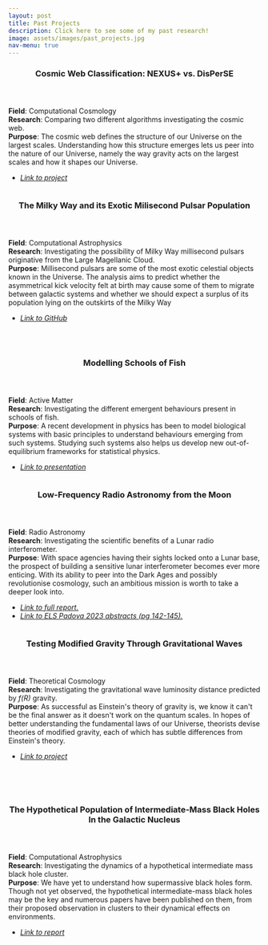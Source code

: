 ```yaml
---
layout: post
title: Past Projects
description: Click here to see some of my past research!
image: assets/images/past_projects.jpg
nav-menu: true
---
```

<section id="two" class="spotlights">
	<section>
		<div class="content">
			<div class="inner">
				<header class="major">
					<h3>Cosmic Web Classification: NEXUS+ vs. DisPerSE</h3>
				</header>
                <b>Field</b>: Computational Cosmology <br>
                <b>Research</b>: Comparing two different algorithms investigating the cosmic web. <br>
                <b>Purpose</b>: The cosmic web defines the structure of our Universe on the largest scales. Understanding how this structure emerges lets us peer into the nature of our Universe, namely the way gravity acts on the largest scales and how it shapes our Universe. <br>
                <ul class="actions">
					<li><a href='https://fse.studenttheses.ub.rug.nl/22546/'><i>Link to project</i></a></li>
				</ul>
			</div>
		</div>
		<a class="image">
            <img src="{% link assets/images/cosmic_web.png %}" alt="" data-position="bottom" />
		</a>
	</section>	
	<section>
		<div class="content">
			<div class="inner">
				<header class="major">
					<h3>The Milky Way and its Exotic Milisecond Pulsar Population</h3>
				</header>
                <b>Field</b>: Computational Astrophysics <br>
                <b>Research</b>: Investigating the possibility of Milky Way millisecond pulsars originative from the Large Magellanic Cloud. <br>
                <b>Purpose</b>: Millisecond pulsars are some of the most exotic celestial objects known in the Universe. The analysis aims to predict whether the asymmetrical kick velocity felt at birth may cause some of them to migrate between galactic systems and whether we should expect a surplus of its population lying on the outskirts of the Milky Way <br>
				<ul class="actions">
					<li><a href='https://github.com/ErwanH29/Team-B-Millisecond-Pulsars'><i>Link to GitHub</i></a></li>
				</ul>
			</div>
		</div>
		<a class="image">
		<br><br>
            <img src="{% link assets/images/msp.png %}" alt="" data-position="bottom" />
		</a>
	</section>		
	<section>
		<div class="content">
			<div class="inner">
				<header class="major">
					<h3>Modelling Schools of Fish</h3>
				</header>
                <b>Field</b>: Active Matter <br>
                <b>Research</b>: Investigating the different emergent behaviours present in schools of fish. <br>
                <b>Purpose</b>: A recent development in physics has been to model biological systems with basic principles to understand behaviours emerging from such systems. Studying such systems also helps us develop new out-of-equilibrium frameworks for statistical physics. <br>
				<ul class="actions">
					<li><a href='https://docs.google.com/presentation/d/1OAJfrBpMzJs-HojhwO3v9BqsTYam-mf8/edit?usp=sharing&ouid=117387893329040448761&rtpof=true&sd=true'><i>Link to presentation</i></a></li>
				</ul>
			</div>
		</div>
		<a class="image">
            <img src="{% link assets/images/fish_school.png %}" alt="" data-position="bottom" />
		</a>
	</section>	
	<section>
		<div class="content">
			<div class="inner">
				<header class="major">
					<h3>Low-Frequency Radio Astronomy from the Moon</h3>
				</header>
                <b>Field</b>: Radio Astronomy <br>
                <b>Research</b>: Investigating the scientific benefits of a Lunar radio interferometer. <br>
                <b>Purpose</b>: With space agencies having their sights locked onto a Lunar base, the prospect of building a sensitive lunar interferometer becomes ever more enticing. With its ability to peer into the Dark Ages and possibly revolutionise cosmology, such an ambitious mission is worth to take a deeper look into. <br>
				<ul class="actions">
					<li><a href='https://www.linkedin.com/in/erwan-hochart/overlay/experience/1795929067/multiple-media-viewer/?profileId=ACoAADInhz4BJFEyZtfESN909ISsuUOcK5oPlho&treasuryMediaId=1635499510228'><i>Link to full report.</i></a></li>
					<li><a href='https://sservi.nasa.gov/els2023/program/'><i>Link to ELS Padova 2023 abstracts (pg 142-145).</i></a></li>
				</ul>
			</div>
		</div>
		<a class="image">
            <img src="{% link assets/images/lunar_astronomy.png %}" alt="" data-position="bottom" />
		</a>
	</section>
	<section>
		<div class="content">
			<div class="inner">
				<header class="major">
					<h3>Testing Modified Gravity Through Gravitational Waves</h3>
				</header>
                <b>Field</b>: Theoretical Cosmology <br>
                <b>Research</b>: Investigating the gravitational wave luminosity distance predicted by <i>f(R)</i> gravity. <br>
                <b>Purpose</b>: As successful as Einstein's theory of gravity is, we know it can't be the final answer as it doesn't work on the quantum scales. In hopes of better understanding the fundamental laws of our Universe, theorists devise theories of modified gravity, each of which has subtle differences from Einstein's theory. <br>
				<ul class="actions">
					<li><a href='https://studenttheses.universiteitleiden.nl/handle/1887/3278624'><i>Link to project</i></a></li>
				</ul>
			</div>
		</div>
		<a class="image">
		<br><br><br>
            <img src="{% link assets/images/modified_gravity.jpg %}" alt="" data-position="bottom" />
		</a>
	</section>
	<section>
		<div class="content">
			<div class="inner">
				<header class="major">
					<h3>The Hypothetical Population of Intermediate-Mass Black Holes In the Galactic Nucleus</h3>
				</header>
                <b>Field</b>: Computational Astrophysics <br>
                <b>Research</b>: Investigating the dynamics of a hypothetical intermediate mass black hole cluster. <br>
                <b>Purpose</b>: We have yet to understand how supermassive black holes form. Though not yet observed, the hypothetical intermediate-mass black holes may be the key and numerous papers have been published on them, from their proposed observation in clusters to their dynamical effects on environments. <br>
				<ul class="actions">
					<li><a href='https://studenttheses.universiteitleiden.nl/handle/1887/3563926'><i>Link to report</i></a></li>
				</ul>
			</div>
		</div>
		<a class="image">
		<br>
            <img src="{% link assets/images/imbh.png %}" alt="" data-position="bottom" />
		</a>
	</section>
</section>
